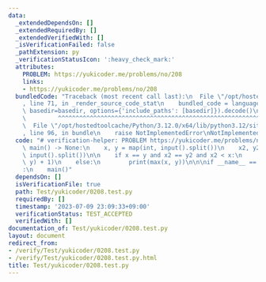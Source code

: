 ```yaml
---
data:
  _extendedDependsOn: []
  _extendedRequiredBy: []
  _extendedVerifiedWith: []
  _isVerificationFailed: false
  _pathExtension: py
  _verificationStatusIcon: ':heavy_check_mark:'
  attributes:
    PROBLEM: https://yukicoder.me/problems/no/208
    links:
    - https://yukicoder.me/problems/no/208
  bundledCode: "Traceback (most recent call last):\n  File \"/opt/hostedtoolcache/Python/3.12.0/x64/lib/python3.12/site-packages/onlinejudge_verify/documentation/build.py\"\
    , line 71, in _render_source_code_stat\n    bundled_code = language.bundle(stat.path,\
    \ basedir=basedir, options={'include_paths': [basedir]}).decode()\n          \
    \         ^^^^^^^^^^^^^^^^^^^^^^^^^^^^^^^^^^^^^^^^^^^^^^^^^^^^^^^^^^^^^^^^^^^^^^^^^^^^^^^^^\n\
    \  File \"/opt/hostedtoolcache/Python/3.12.0/x64/lib/python3.12/site-packages/onlinejudge_verify/languages/python.py\"\
    , line 96, in bundle\n    raise NotImplementedError\nNotImplementedError\n"
  code: "# verification-helper: PROBLEM https://yukicoder.me/problems/no/208\n\ndef\
    \ main() -> None:\n    x, y = map(int, input().split())\n    x2, y2 = map(int,\
    \ input().split())\n\n    if x == y and x2 == y2 and x2 < x:\n        print(max(x,\
    \ y) + 1)\n    else:\n        print(max(x, y))\n\n\nif __name__ == \"__main__\"\
    :\n    main()"
  dependsOn: []
  isVerificationFile: true
  path: Test/yukicoder/0208.test.py
  requiredBy: []
  timestamp: '2023-07-09 23:09:33+09:00'
  verificationStatus: TEST_ACCEPTED
  verifiedWith: []
documentation_of: Test/yukicoder/0208.test.py
layout: document
redirect_from:
- /verify/Test/yukicoder/0208.test.py
- /verify/Test/yukicoder/0208.test.py.html
title: Test/yukicoder/0208.test.py
---
```

